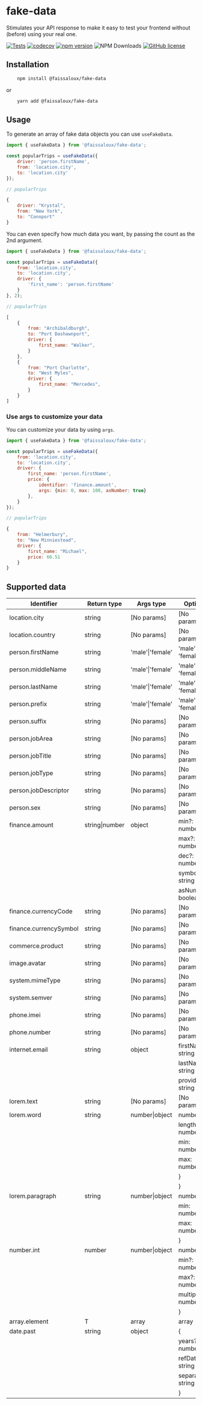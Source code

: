 # fake-data

Stimulates your API response to make it easy to test your frontend without (before) using your real one.

[![Tests](https://github.com/faissaloux/fake-data/actions/workflows/test.yml/badge.svg)](https://github.com/faissaloux/fake-data/actions/workflows/test.yml) [![codecov](https://codecov.io/gh/faissaloux/fake-data/graph/badge.svg)](https://codecov.io/gh/faissaloux/fake-data) [![npm version](https://badge.fury.io/js/@faissaloux%2Ffake-data.svg)](https://badge.fury.io/js/@faissaloux%2Ffake-data) ![NPM Downloads](https://img.shields.io/npm/d18m/%40faissaloux%2Ffake-data) [![GitHub license](https://img.shields.io/badge/license-MIT-blue.svg)](https://github.com/faissaloux/fake-data/blob/main/LICENSE)

## Installation

```bash
    npm install @faissaloux/fake-data
```
or
```bash
    yarn add @faissaloux/fake-data
```

## Usage

To generate an array of fake data objects you can use `useFakeData`.
```js
import { useFakeData } from '@faissaloux/fake-data';

const popularTrips = useFakeData({
    driver: 'person.firstName',
    from: 'location.city',
    to: 'location.city'
});
```

```js
// popularTrips

{
    driver: "Krystal",
    from: "New York",
    to: "Connport"
}
```

You can even specify how much data you want, by passing the count as the 2nd argument.
```js
import { useFakeData } from '@faissaloux/fake-data';

const popularTrips = useFakeData({
    from: 'location.city',
    to: 'location.city',
    driver: {
        'first_name': 'person.firstName'
    }
}, 2);
```

```js
// popularTrips

[
    {
        from: "Archibaldburgh",
        to: "Port Dashawnport",
        driver: {
            first_name: "Walker",
        }
    },
    {
        from: "Port Charlotte",
        to: "West Myles",
        driver: {
            first_name: "Mercedes",
        }
    }
]
```

### Use args to customize your data
You can customize your data by using `args`.

```js
import { useFakeData } from '@faissaloux/fake-data';

const popularTrips = useFakeData({
    from: 'location.city',
    to: 'location.city',
    driver: {
        first_name: 'person.firstName',
        price: {
            identifier: 'finance.amount',
            args: {min: 0, max: 100, asNumber: true}
        },
    }
});
```

```js
// popularTrips

{
    from: "Helmerbury",
    to: "New Minniestead",
    driver: {
        first_name: "Michael",
        price: 66.51
    }
}
```

## Supported data
| Identifier            | Return type       | Args type             | Options                   |
| --------------------- | ----------------- | --------------------- | --------------------------|
| location.city         | string            | [No params]           | [No params]               |
| location.country      | string            | [No params]           | [No params]               |
| person.firstName      | string            | 'male'\|'female'      | 'male' or 'female'        |
| person.middleName     | string            | 'male'\|'female'      | 'male' or 'female'        |
| person.lastName       | string            | 'male'\|'female'      | 'male' or 'female'        |
| person.prefix         | string            | 'male'\|'female'      | 'male' or 'female'        |
| person.suffix         | string            | [No params]           | [No params]               |
| person.jobArea        | string            | [No params]           | [No params]               |
| person.jobTitle       | string            | [No params]           | [No params]               |
| person.jobType        | string            | [No params]           | [No params]               |
| person.jobDescriptor  | string            | [No params]           | [No params]               |
| person.sex            | string            | [No params]           | [No params]               |
| finance.amount        | string\|number    | object                | min?: number              |
|                       |                   |                       | max?: number              |
|                       |                   |                       | dec?: number              |
|                       |                   |                       | symbol: string            |
|                       |                   |                       | asNumber?: boolean        |
| finance.currencyCode  | string            | [No params]           | [No params]               |
| finance.currencySymbol| string            | [No params]           | [No params]               |
| commerce.product      | string            | [No params]           | [No params]               |
| image.avatar          | string            | [No params]           | [No params]               |
| system.mimeType       | string            | [No params]           | [No params]               |
| system.semver         | string            | [No params]           | [No params]               |
| phone.imei            | string            | [No params]           | [No params]               |
| phone.number          | string            | [No params]           | [No params]               |
| internet.email        | string            | object                | firstName?: string        |
|                       |                   |                       | lastName?: string         |
|                       |                   |                       | provider?: string         |
| lorem.text            | string            | [No params]           | [No params]               |
| lorem.word            | string            | number\|object        | number\|{                 |
|                       |                   |                       | length?: number\|{        |
|                       |                   |                       | min: number               |
|                       |                   |                       | max: number               |
|                       |                   |                       | }                         |
|                       |                   |                       | }                         |
| lorem.paragraph       | string            | number\|object        | number\|{                 |
|                       |                   |                       | min: number               |
|                       |                   |                       | max: number               |
|                       |                   |                       | }                         |
| number.int            | number            | number\|object        | number\|{                 |
|                       |                   |                       | min?: number              |
|                       |                   |                       | max?: number              |
|                       |                   |                       | multipleOf: number        |
|                       |                   |                       | }                         |
| array.element         | T                 | array<T>              | array<T>                  |
| date.past             | string            | object                | {                         |
|                       |                   |                       | years?: number            |
|                       |                   |                       | refDate?: string | number |
|                       |                   |                       | separator: string         |
|                       |                   |                       | }                         |
